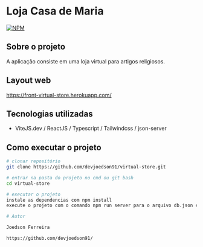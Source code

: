 # Loja Casa de Maria

[![NPM](https://img.shields.io/npm/l/react)](https://github.com/devsuperior/sds1-wmazoni/blob/master/LICENSE)

## Sobre o projeto

A aplicação consiste em uma loja virtual para artigos religiosos.

## Layout web

https://front-virtual-store.herokuapp.com/

## Tecnologias utilizadas

- ViteJS.dev / ReactJS / Typescript / Tailwindcss / json-server

## Como executar o projeto

```bash
# clonar repositório
git clone https://github.com/devjoedson91/virtual-store.git

# entrar na pasta do projeto no cmd ou git bash
cd virtual-store

# executar o projeto
instale as dependencias com npm install
execute o projeto com o comando npm run server para o arquivo db.json e npm run dev para o front

# Autor

Joedson Ferreira

https://github.com/devjoedson91/
```
